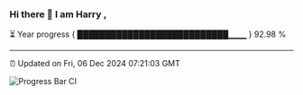 ### Hi there 👋 I am Harry , 

⏳ Year progress { ███████████████████████████▁▁▁ } 92.98 %

---

⏰ Updated on Fri, 06 Dec 2024 07:21:03 GMT

![Progress Bar CI](https://github.com/duykhang68/duykhang68/workflows/Progress%20Bar%20CI/badge.svg)

